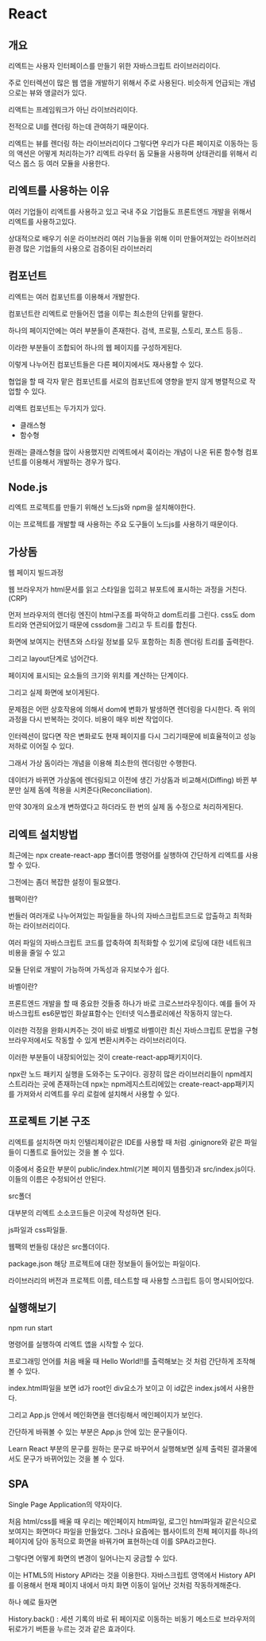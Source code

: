 # React

## 개요

리엑트는 사용자 인터페이스를 만들기 위한 자바스크립트 라이브러리이다.

주로 인터렉션이 많은 웹 앱을 개발하기 위해서 주로 사용된다.
비슷하게 언급되는 개념으로는 뷰와 앵글러가 있다.

리액트는 프레임워크가 아닌 라이브러리이다.

전적으로 UI를 렌더링 하는데 관여하기 때문이다.

리엑트는 뷰를 렌더링 하는 라이브러리이다
그렇다면 우리가 다른 페이지로 이동하는 등의 액션은 어떻게 처리하는가? 리엑트 라우터 돔 모듈을 사용하며 상태관리를 위해서 리덕스 몹스 등 여러 모듈을 사용한다.

## 리엑트를 사용하는 이유

여러 기업들이 리엑트를 사용하고 있고 국내 주요 기업들도 프론트엔드 개발을 위해서 리엑트를 사용하고있다.

상대적으로 배우기 쉬운 라이브러리
여러 기능들을 위해 이미 만들어져있는 라이브러리 환경
많은 기업들의 사용으로 검증이된 라이브러리

## 컴포넌트

리엑트는 여러 컴포넌트를 이용해서 개발한다.

컴포넌트란 리엑트로 만들어진 앱을 이루는 최소한의 단위를 말한다.

하나의 페이지안에는 여러 부분들이 존재한다. 검색, 프로필, 스토리, 포스트 등등..

이라한 부분들이 조합되어 하나의 웹 페이지를 구성하게된다.

이렇게 나누어진 컴포넌트들은 다른 페이지에서도 재사용할 수 있다.

협업을 할 때 각자 맡은 컴포넌트를 서로의 컴포넌트에 영향을 받지 않게 병렬적으로 작업할 수 있다.

리액트 컴포넌트는 두가지가 있다.

* 클래스형
* 함수형

원래는 클래스형을 많이 사용했지만 리엑트에서 훅이라는 개념이 나온 뒤론 함수형 컴포넌트를 이용해서 개발하는 경우가 많다.

## Node.js

리엑트 프로젝트를 만들기 위해선 노드js와 npm을 설치해야한다.

이는 프로젝트를 개발할 때 사용하는 주요 도구들이 노드js를 사용하기 때문이다.

## 가상돔

웹 페이지 빌드과정

웹 브라우저가 html문서를 읽고 스타일을 입히고 뷰포트에 표시하는 과정을 거친다.(CRP)

먼저 브라우저의 렌더링 엔진이 html구조를 파악하고 dom트리를 그린다. css도 dom트리와 연관되어있기 때문에 cssdom을 그리고 두 트리를 합친다.

화면에 보여지는 컨텐츠와 스타일 정보를 모두 포함하는 최종 렌더링 트리를 출력한다.

그리고 layout단계로 넘어간다.

페이지에 표시되는 요소들의 크기와 위치를 계산하는 단계이다.

그리고 실제 화면에 보이게된다.

문제점은 어떤 상호작용에 의해서 dom에 변화가 발생하면 렌더링을 다시한다. 즉 위의 과정을 다시 반복하는 것이다. 비용이 매우 비싼 작업이다.

인터렉션이 많다면 작은 변화로도 현재 페이지를 다시 그리기때문에 비효율적이고 성능저하로 이어질 수 있다.

그래서 가상 돔이라는 개념을 이용해 최소한의 렌더링만 수행한다.

데이터가 바뀌면 가상돔에 렌더링되고 이전에 생긴 가상돔과 비교해서(Diffing) 바뀐 부분만 실제 돔에 적용을 시켜준다(Reconciliation).

만약 30개의 요소개 변하였다고 하더라도 한 번의 실제 돔 수정으로 처리하게된다.

## 리엑트 설치방법

최근에는 npx create-react-app 폴더이름 명령어를 실행하여 간단하게 리엑트를 사용할 수 있다.

그전에는 좀더 복잡한 설정이 필요했다.

웹팩이란?

번들러 여러개로 나누어져있는 파일들을 하나의 자바스크립트코드로 압출하고 최적화하는 라이브러리이다.

여러 파일의 자바스크립트 코드를 압축하여 최적화할 수 있기에 로딩에 대한 네트워크 비용을 줄일 수 있고

모듈 단위로 개발이 가능하며 가독성과 유지보수가 쉽다.

바벨이란?

프론트엔드 개발을 할 때 중요한 것들중 하나가 바로 크로스브라우징이다. 예를 들어 자바스크립트 es6문법인 화살표함수는 인터넷 익스플로러에선 작동하지 않는다.

이러한 걱정을 완화시켜주는 것이 바로 바벨로 바벨이란 최신 자바스크립트 문법을 구형 브라우저에서도 작동할 수 있게 변환시켜주는 라이브러리이다.

이러한 부분들이 내장되어있는 것이 create-react-app패키지이다.

npx란 노드 패키지 실행을 도와주는 도구이다. 굉장히 많은 라이브러리들이 npm레지스트리라는 곳에 존재하는데 npx는 npm레지스트리에있는 create-react-app패키지를 가져와서 리엑트를 우리 로컬에 설치해서 사용할 수 있다. 


## 프로젝트 기본 구조

리엑트를 설치하면 마치 인텔리제이같은 IDE를 사용할 때 처럼 .ginignore와 같은 파일들이 디폴트로 들어있는 것을 볼 수 있다.

이중에서 중요한 부분이 public/index.html(기본 페이지 템플릿)과 src/index.js이다. 이들의 이름은 수정되어선 안된다.

src폴더 

대부분의 리엑트 소소코드들은 이곳에 작성하면 된다.

js파일과 css파일들.

웹팩의 번들링 대상은 src폴더이다. 

package.json 해당 프로젝트에 대한 정보들이 들어있는 파일이다.

라이브러리의 버전과 프로젝트 이름, 테스트할 때 사용할 스크립트 등이 명시되어있다.

## 실행해보기

npm run start

명령어를 실행하여 리엑트 앱을 시작할 수 있다.

프로그래밍 언어를 처음 배울 때 Hello World!!를 출력해보는 것 처럼 간단하게 조작해볼 수 있다.

index.html파일을 보면 id가 root인 div요소가 보이고 이 id값은 index.js에서 사용한다.

그리고 App.js 안에서 메인화면을 렌더링해서 메인페이지가 보인다.

간단하게 바꿔볼 수 있는 부분은 App.js 안에 있는 문구들이다.

Learn React 부분의 문구를 원하는 문구로 바꾸어서 실행해보면 실제 출력된 결과물에서도 문구가 바뀌어있는 것을 볼 수 있다.

## SPA

Single Page Application의 약자이다.

처음 html/css를 배울 때 우리는 메인페이지 html파일, 로그인 html파일과 같은식으로 보여지는 화면마다 파일을 만들었다. 그러나 요즘에는 웹사이트의 전체 페이지를 하나의 페이지에 담아 동적으로 화면을 바꿔가며 표현하는데 이를 SPA라고한다.

그렇다면 어떻게 화면의 변경이 일어나는지 궁금할 수 있다.

이는 HTML5의 History API라는 것을 이용한다.
자바스크립트 영역에서 History API를 이용해서 현재 페이지 내에서 마치 화면 이동이 일어난 것처럼 작동하게해준다.

하나 예로 들자면

History.back() : 세션 기록의 바로 뒤 페이지로 이동하는 비동기 메소드로 브라우저의 뒤로가기 버튼을 누르는 것과 같은 효과이다.

